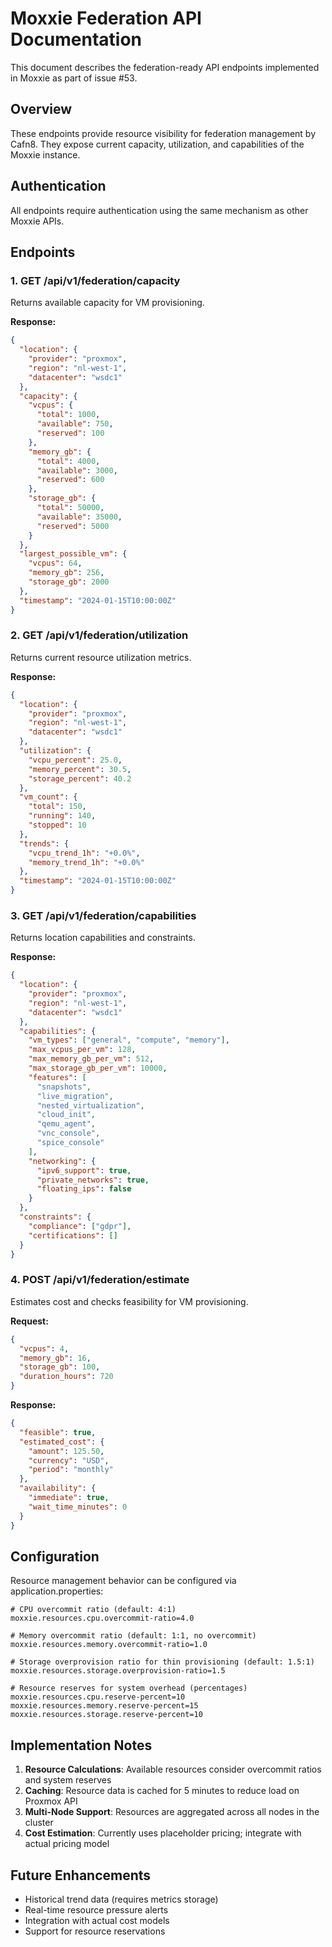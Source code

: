 # Moxxie Federation API Documentation

This document describes the federation-ready API endpoints implemented in Moxxie as part of issue #53.

## Overview

These endpoints provide resource visibility for federation management by Cafn8. They expose current capacity, utilization, and capabilities of the Moxxie instance.

## Authentication

All endpoints require authentication using the same mechanism as other Moxxie APIs.

## Endpoints

### 1. GET /api/v1/federation/capacity

Returns available capacity for VM provisioning.

**Response:**
```json
{
  "location": {
    "provider": "proxmox",
    "region": "nl-west-1",
    "datacenter": "wsdc1"
  },
  "capacity": {
    "vcpus": {
      "total": 1000,
      "available": 750,
      "reserved": 100
    },
    "memory_gb": {
      "total": 4000,
      "available": 3000,
      "reserved": 600
    },
    "storage_gb": {
      "total": 50000,
      "available": 35000,
      "reserved": 5000
    }
  },
  "largest_possible_vm": {
    "vcpus": 64,
    "memory_gb": 256,
    "storage_gb": 2000
  },
  "timestamp": "2024-01-15T10:00:00Z"
}
```

### 2. GET /api/v1/federation/utilization

Returns current resource utilization metrics.

**Response:**
```json
{
  "location": {
    "provider": "proxmox",
    "region": "nl-west-1",
    "datacenter": "wsdc1"
  },
  "utilization": {
    "vcpu_percent": 25.0,
    "memory_percent": 30.5,
    "storage_percent": 40.2
  },
  "vm_count": {
    "total": 150,
    "running": 140,
    "stopped": 10
  },
  "trends": {
    "vcpu_trend_1h": "+0.0%",
    "memory_trend_1h": "+0.0%"
  },
  "timestamp": "2024-01-15T10:00:00Z"
}
```

### 3. GET /api/v1/federation/capabilities

Returns location capabilities and constraints.

**Response:**
```json
{
  "location": {
    "provider": "proxmox",
    "region": "nl-west-1",
    "datacenter": "wsdc1"
  },
  "capabilities": {
    "vm_types": ["general", "compute", "memory"],
    "max_vcpus_per_vm": 128,
    "max_memory_gb_per_vm": 512,
    "max_storage_gb_per_vm": 10000,
    "features": [
      "snapshots",
      "live_migration",
      "nested_virtualization",
      "cloud_init",
      "qemu_agent",
      "vnc_console",
      "spice_console"
    ],
    "networking": {
      "ipv6_support": true,
      "private_networks": true,
      "floating_ips": false
    }
  },
  "constraints": {
    "compliance": ["gdpr"],
    "certifications": []
  }
}
```

### 4. POST /api/v1/federation/estimate

Estimates cost and checks feasibility for VM provisioning.

**Request:**
```json
{
  "vcpus": 4,
  "memory_gb": 16,
  "storage_gb": 100,
  "duration_hours": 720
}
```

**Response:**
```json
{
  "feasible": true,
  "estimated_cost": {
    "amount": 125.50,
    "currency": "USD",
    "period": "monthly"
  },
  "availability": {
    "immediate": true,
    "wait_time_minutes": 0
  }
}
```

## Configuration

Resource management behavior can be configured via application.properties:

```properties
# CPU overcommit ratio (default: 4:1)
moxxie.resources.cpu.overcommit-ratio=4.0

# Memory overcommit ratio (default: 1:1, no overcommit)
moxxie.resources.memory.overcommit-ratio=1.0

# Storage overprovision ratio for thin provisioning (default: 1.5:1)
moxxie.resources.storage.overprovision-ratio=1.5

# Resource reserves for system overhead (percentages)
moxxie.resources.cpu.reserve-percent=10
moxxie.resources.memory.reserve-percent=15
moxxie.resources.storage.reserve-percent=10
```

## Implementation Notes

1. **Resource Calculations**: Available resources consider overcommit ratios and system reserves
2. **Caching**: Resource data is cached for 5 minutes to reduce load on Proxmox API
3. **Multi-Node Support**: Resources are aggregated across all nodes in the cluster
4. **Cost Estimation**: Currently uses placeholder pricing; integrate with actual pricing model

## Future Enhancements

- Historical trend data (requires metrics storage)
- Real-time resource pressure alerts
- Integration with actual cost models
- Support for resource reservations